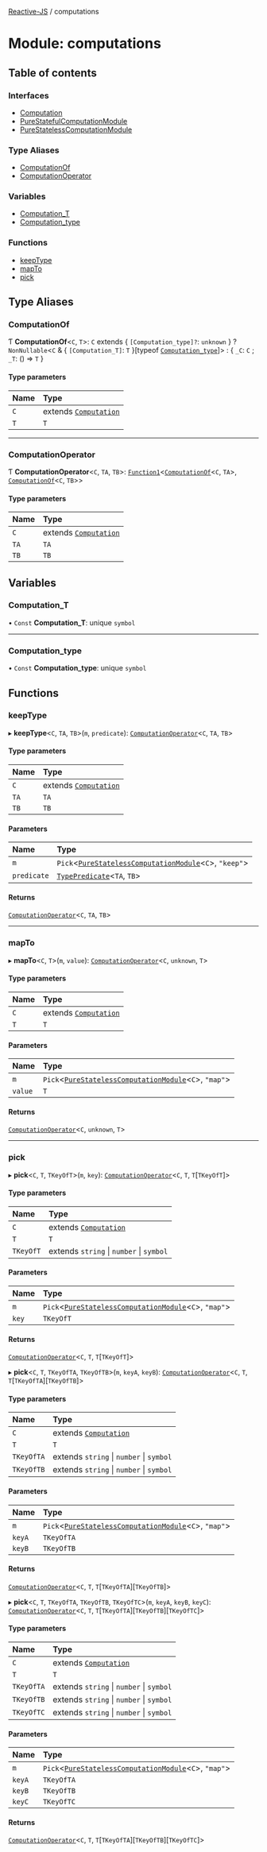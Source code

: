 [Reactive-JS](../README.md) / computations

# Module: computations

## Table of contents

### Interfaces

- [Computation](../interfaces/computations.Computation.md)
- [PureStatefulComputationModule](../interfaces/computations.PureStatefulComputationModule.md)
- [PureStatelessComputationModule](../interfaces/computations.PureStatelessComputationModule.md)

### Type Aliases

- [ComputationOf](computations.md#computationof)
- [ComputationOperator](computations.md#computationoperator)

### Variables

- [Computation\_T](computations.md#computation_t)
- [Computation\_type](computations.md#computation_type)

### Functions

- [keepType](computations.md#keeptype)
- [mapTo](computations.md#mapto)
- [pick](computations.md#pick)

## Type Aliases

### ComputationOf

Ƭ **ComputationOf**<`C`, `T`\>: `C` extends { `[Computation_type]?`: `unknown`  } ? `NonNullable`<`C` & { `[Computation_T]`: `T`  }[typeof [`Computation_type`](computations.md#computation_type)]\> : { `_C`: `C` ; `_T`: () => `T`  }

#### Type parameters

| Name | Type |
| :------ | :------ |
| `C` | extends [`Computation`](../interfaces/computations.Computation.md) |
| `T` | `T` |

___

### ComputationOperator

Ƭ **ComputationOperator**<`C`, `TA`, `TB`\>: [`Function1`](functions.md#function1)<[`ComputationOf`](computations.md#computationof)<`C`, `TA`\>, [`ComputationOf`](computations.md#computationof)<`C`, `TB`\>\>

#### Type parameters

| Name | Type |
| :------ | :------ |
| `C` | extends [`Computation`](../interfaces/computations.Computation.md) |
| `TA` | `TA` |
| `TB` | `TB` |

## Variables

### Computation\_T

• `Const` **Computation\_T**: unique `symbol`

___

### Computation\_type

• `Const` **Computation\_type**: unique `symbol`

## Functions

### keepType

▸ **keepType**<`C`, `TA`, `TB`\>(`m`, `predicate`): [`ComputationOperator`](computations.md#computationoperator)<`C`, `TA`, `TB`\>

#### Type parameters

| Name | Type |
| :------ | :------ |
| `C` | extends [`Computation`](../interfaces/computations.Computation.md) |
| `TA` | `TA` |
| `TB` | `TB` |

#### Parameters

| Name | Type |
| :------ | :------ |
| `m` | `Pick`<[`PureStatelessComputationModule`](../interfaces/computations.PureStatelessComputationModule.md)<`C`\>, ``"keep"``\> |
| `predicate` | [`TypePredicate`](functions.md#typepredicate)<`TA`, `TB`\> |

#### Returns

[`ComputationOperator`](computations.md#computationoperator)<`C`, `TA`, `TB`\>

___

### mapTo

▸ **mapTo**<`C`, `T`\>(`m`, `value`): [`ComputationOperator`](computations.md#computationoperator)<`C`, `unknown`, `T`\>

#### Type parameters

| Name | Type |
| :------ | :------ |
| `C` | extends [`Computation`](../interfaces/computations.Computation.md) |
| `T` | `T` |

#### Parameters

| Name | Type |
| :------ | :------ |
| `m` | `Pick`<[`PureStatelessComputationModule`](../interfaces/computations.PureStatelessComputationModule.md)<`C`\>, ``"map"``\> |
| `value` | `T` |

#### Returns

[`ComputationOperator`](computations.md#computationoperator)<`C`, `unknown`, `T`\>

___

### pick

▸ **pick**<`C`, `T`, `TKeyOfT`\>(`m`, `key`): [`ComputationOperator`](computations.md#computationoperator)<`C`, `T`, `T`[`TKeyOfT`]\>

#### Type parameters

| Name | Type |
| :------ | :------ |
| `C` | extends [`Computation`](../interfaces/computations.Computation.md) |
| `T` | `T` |
| `TKeyOfT` | extends `string` \| `number` \| `symbol` |

#### Parameters

| Name | Type |
| :------ | :------ |
| `m` | `Pick`<[`PureStatelessComputationModule`](../interfaces/computations.PureStatelessComputationModule.md)<`C`\>, ``"map"``\> |
| `key` | `TKeyOfT` |

#### Returns

[`ComputationOperator`](computations.md#computationoperator)<`C`, `T`, `T`[`TKeyOfT`]\>

▸ **pick**<`C`, `T`, `TKeyOfTA`, `TKeyOfTB`\>(`m`, `keyA`, `keyB`): [`ComputationOperator`](computations.md#computationoperator)<`C`, `T`, `T`[`TKeyOfTA`][`TKeyOfTB`]\>

#### Type parameters

| Name | Type |
| :------ | :------ |
| `C` | extends [`Computation`](../interfaces/computations.Computation.md) |
| `T` | `T` |
| `TKeyOfTA` | extends `string` \| `number` \| `symbol` |
| `TKeyOfTB` | extends `string` \| `number` \| `symbol` |

#### Parameters

| Name | Type |
| :------ | :------ |
| `m` | `Pick`<[`PureStatelessComputationModule`](../interfaces/computations.PureStatelessComputationModule.md)<`C`\>, ``"map"``\> |
| `keyA` | `TKeyOfTA` |
| `keyB` | `TKeyOfTB` |

#### Returns

[`ComputationOperator`](computations.md#computationoperator)<`C`, `T`, `T`[`TKeyOfTA`][`TKeyOfTB`]\>

▸ **pick**<`C`, `T`, `TKeyOfTA`, `TKeyOfTB`, `TKeyOfTC`\>(`m`, `keyA`, `keyB`, `keyC`): [`ComputationOperator`](computations.md#computationoperator)<`C`, `T`, `T`[`TKeyOfTA`][`TKeyOfTB`][`TKeyOfTC`]\>

#### Type parameters

| Name | Type |
| :------ | :------ |
| `C` | extends [`Computation`](../interfaces/computations.Computation.md) |
| `T` | `T` |
| `TKeyOfTA` | extends `string` \| `number` \| `symbol` |
| `TKeyOfTB` | extends `string` \| `number` \| `symbol` |
| `TKeyOfTC` | extends `string` \| `number` \| `symbol` |

#### Parameters

| Name | Type |
| :------ | :------ |
| `m` | `Pick`<[`PureStatelessComputationModule`](../interfaces/computations.PureStatelessComputationModule.md)<`C`\>, ``"map"``\> |
| `keyA` | `TKeyOfTA` |
| `keyB` | `TKeyOfTB` |
| `keyC` | `TKeyOfTC` |

#### Returns

[`ComputationOperator`](computations.md#computationoperator)<`C`, `T`, `T`[`TKeyOfTA`][`TKeyOfTB`][`TKeyOfTC`]\>
